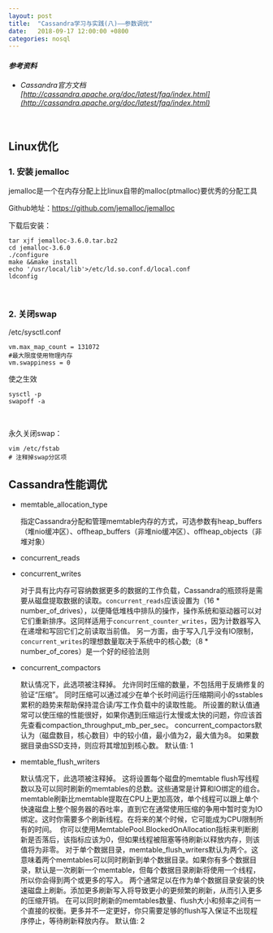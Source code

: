 ```yaml
---
layout: post
title:  "Cassandra学习与实践(八)——参数调优"
date:   2018-09-17 12:00:00 +0800
categories: nosql
---
```


#### *参考资料*

- *Cassandra官方文档 [http://cassandra.apache.org/doc/latest/faq/index.html](http://cassandra.apache.org/doc/latest/faq/index.html)*


<br>



## Linux优化

### 1. 安装 jemalloc

jemalloc是一个在内存分配上比linux自带的malloc(ptmalloc)要优秀的分配工具

Github地址：<https://github.com/jemalloc/jemalloc>

下载后安装：

```shell
tar xjf jemalloc-3.6.0.tar.bz2
cd jemalloc-3.6.0
./configure
make &&make install
echo '/usr/local/lib'>/etc/ld.so.conf.d/local.conf
ldconfig
```

<br>

### 2. 关闭swap

/etc/sysctl.conf

```shell
vm.max_map_count = 131072
#最大限度使用物理内存
vm.swappiness = 0
```

使之生效

```shell
sysctl -p
swapoff -a
```

<br>

永久关闭swap：

```shell
vim /etc/fstab
# 注释掉swap分区项
```





## Cassandra性能调优

- memtable_allocation_type

  指定Cassandra分配和管理memtable内存的方式，可选参数有heap_buffers（堆nio缓冲区）、offheap_buffers（非堆nio缓冲区）、offheap_objects（非堆对象）

- concurrent_reads


- concurrent_writes

  对于具有比内存可容纳数据更多的数据的工作负载，Cassandra的瓶颈将是需要从磁盘提取数据的读取。`concurrent_reads`应该设置为（16 * number_of_drives），以便降低堆栈中排队的操作，操作系统和驱动器可以对它们重新排序。这同样适用于`concurrent_counter_writes`，因为计数器写入在递增和写回它们之前读取当前值。 另一方面，由于写入几乎没有IO限制，`concurrent_writes`的理想数量取决于系统中的核心数;（8 * number_of_cores）是一个好的经验法则


- concurrent_compactors

  默认情况下，此选项被注释掉。 允许同时压缩的数量，不包括用于反熵修复的验证“压缩”。 同时压缩可以通过减少在单个长时间运行压缩期间小的sstables累积的趋势来帮助保持混合读/写工作负载中的读取性能。 所设置的默认值通常可以使压缩的性能很好，如果你遇到压缩运行太慢或太快的问题，你应该首先查看compaction_throughput_mb_per_sec。 concurrent_compactors默认为（磁盘数目，核心数目）中的较小值，最小值为2，最大值为8。 如果数据目录由SSD支持，则应将其增加到核心数。 默认值: 1


- memtable_flush_writers

  默认情况下，此选项被注释掉。 这将设置每个磁盘的memtable flush写线程数以及可以同时刷新的memtables的总数。这些通常是计算和IO绑定的组合。 memtable刷新比memtable提取在CPU上更加高效，单个线程可以跟上单个快速磁盘上整个服务器的吞吐率，直到它在通常使用压缩的争用中暂时变为IO绑定。这时你需要多个刷新线程。在将来的某个时候，它可能成为CPU限制所有的时间。  你可以使用MemtablePool.BlockedOnAllocation指标来判断刷新是否落后，该指标应该为0，但如果线程被阻塞等待刷新以释放内存，则该值将为非零。 对于单个数据目录，memtable_flush_writers默认为两个。这意味着两个memtables可以同时刷新到单个数据目录。如果你有多个数据目录，默认是一次刷新一个memtable，但每个数据目录刷新将使用一个线程，所以你会得到两个或更多的写入。 两个通常足以在作为单个数据目录安装的快速磁盘上刷新。添加更多刷新写入将导致更小的更频繁的刷新，从而引入更多的压缩开销。 在可以同时刷新的memtables数量、flush大小和频率之间有一个直接的权衡。更多并不一定更好，你只需要足够的flush写入保证不出现程序停止，等待刷新释放内存。 默认值: 2
  ​



